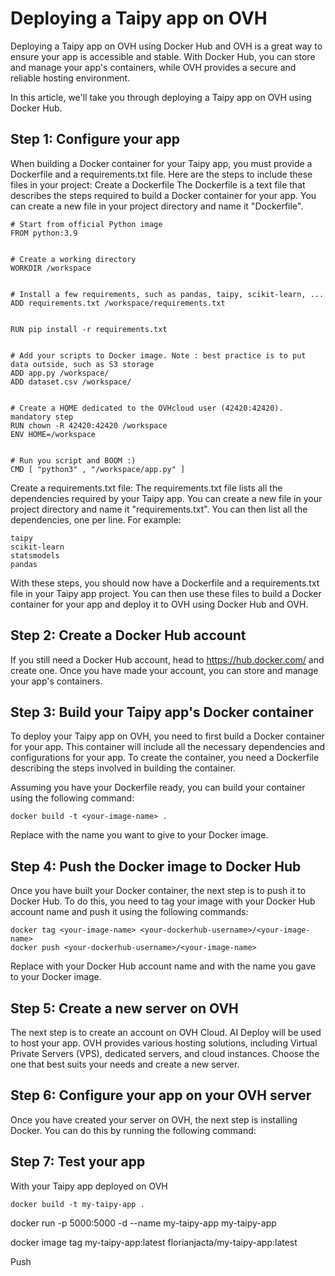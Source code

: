 # Deploying a Taipy app on OVH
Deploying a Taipy app on OVH using Docker Hub and OVH is a great way to ensure your app is accessible and stable. With Docker Hub, you can store and manage your app's containers, while OVH provides a secure and reliable hosting environment.

In this article, we'll take you through deploying a Taipy app on OVH using Docker Hub.
## Step 1: Configure your app

When building a Docker container for your Taipy app, you must provide a Dockerfile and a requirements.txt file. Here are the steps to include these files in your project:
Create a Dockerfile
The Dockerfile is a text file that describes the steps required to build a Docker container for your app. You can create a new file in your project directory and name it "Dockerfile".
 
 ```
# Start from official Python image
FROM python:3.9


# Create a working directory
WORKDIR /workspace


# Install a few requirements, such as pandas, taipy, scikit-learn, ...
ADD requirements.txt /workspace/requirements.txt


RUN pip install -r requirements.txt


# Add your scripts to Docker image. Note : best practice is to put data outside, such as S3 storage
ADD app.py /workspace/
ADD dataset.csv /workspace/


# Create a HOME dedicated to the OVHcloud user (42420:42420). mandatory step
RUN chown -R 42420:42420 /workspace
ENV HOME=/workspace


# Run you script and BOOM :)
CMD [ "python3" , "/workspace/app.py" ]
```

Create a requirements.txt file:
The requirements.txt file lists all the dependencies required by your Taipy app. You can create a new file in your project directory and name it "requirements.txt". You can then list all the dependencies, one per line. For example:

```
taipy
scikit-learn
statsmodels
pandas
```

With these steps, you should now have a Dockerfile and a requirements.txt file in your Taipy app project. You can then use these files to build a Docker container for your app and deploy it to OVH using Docker Hub and OVH.
## Step 2: Create a Docker Hub account
If you still need a Docker Hub account, head to https://hub.docker.com/ and create one. Once you have made your account, you can store and manage your app's containers.
## Step 3: Build your Taipy app's Docker container
To deploy your Taipy app on OVH, you need to first build a Docker container for your app. This container will include all the necessary dependencies and configurations for your app. To create the container, you need a Dockerfile describing the steps involved in building the container.

Assuming you have your Dockerfile ready, you can build your container using the following command:

```
docker build -t <your-image-name> .
```
Replace <your-image-name> with the name you want to give to your Docker image.
## Step 4: Push the Docker image to Docker Hub
Once you have built your Docker container, the next step is to push it to Docker Hub. To do this, you need to tag your image with your Docker Hub account name and push it using the following commands:
```
docker tag <your-image-name> <your-dockerhub-username>/<your-image-name>
docker push <your-dockerhub-username>/<your-image-name>
```
Replace <your-dockerhub-username> with your Docker Hub account name and <your-image-name> with the name you gave to your Docker image.
## Step 5: Create a new server on OVH
The next step is to create an account on OVH Cloud. AI Deploy will be used to host your app. OVH provides various hosting solutions, including Virtual Private Servers (VPS), dedicated servers, and cloud instances. Choose the one that best suits your needs and create a new server.
## Step 6: Configure your app on your OVH server
Once you have created your server on OVH, the next step is installing Docker. You can do this by running the following command:
## Step 7: Test your app
With your Taipy app deployed on OVH

```
docker build -t my-taipy-app .
```

docker run -p 5000:5000 -d --name my-taipy-app my-taipy-app

docker image tag my-taipy-app:latest florianjacta/my-taipy-app:latest

Push


